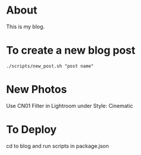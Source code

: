 # About

This is my blog.

# To create a new blog post

`./scripts/new_post.sh "post name"` 

# New Photos

Use CN01 Filter in Lightroom under Style: Cinematic

# To Deploy

cd to blog and run scripts in package.json